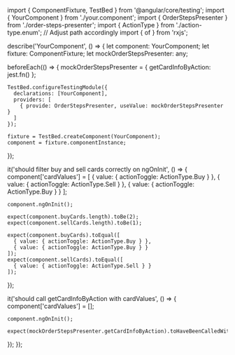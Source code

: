 import { ComponentFixture, TestBed } from '@angular/core/testing';
import { YourComponent } from './your.component';
import { OrderStepsPresenter } from './order-steps-presenter';
import { ActionType } from './action-type.enum'; // Adjust path accordingly
import { of } from 'rxjs';

describe('YourComponent', () => {
  let component: YourComponent;
  let fixture: ComponentFixture<YourComponent>;
  let mockOrderStepsPresenter: any;

  beforeEach(() => {
    mockOrderStepsPresenter = {
      getCardInfoByAction: jest.fn()
    };

    TestBed.configureTestingModule({
      declarations: [YourComponent],
      providers: [
        { provide: OrderStepsPresenter, useValue: mockOrderStepsPresenter }
      ]
    });

    fixture = TestBed.createComponent(YourComponent);
    component = fixture.componentInstance;
  });

  it('should filter buy and sell cards correctly on ngOnInit', () => {
    component['cardValues'] = [
      { value: { actionToggle: ActionType.Buy } },
      { value: { actionToggle: ActionType.Sell } },
      { value: { actionToggle: ActionType.Buy } }
    ];

    component.ngOnInit();

    expect(component.buyCards.length).toBe(2);
    expect(component.sellCards.length).toBe(1);

    expect(component.buyCards).toEqual([
      { value: { actionToggle: ActionType.Buy } },
      { value: { actionToggle: ActionType.Buy } }
    ]);
    expect(component.sellCards).toEqual([
      { value: { actionToggle: ActionType.Sell } }
    ]);
  });

  it('should call getCardInfoByAction with cardValues', () => {
    component['cardValues'] = [];

    component.ngOnInit();

    expect(mockOrderStepsPresenter.getCardInfoByAction).toHaveBeenCalledWith([]);
  });
});